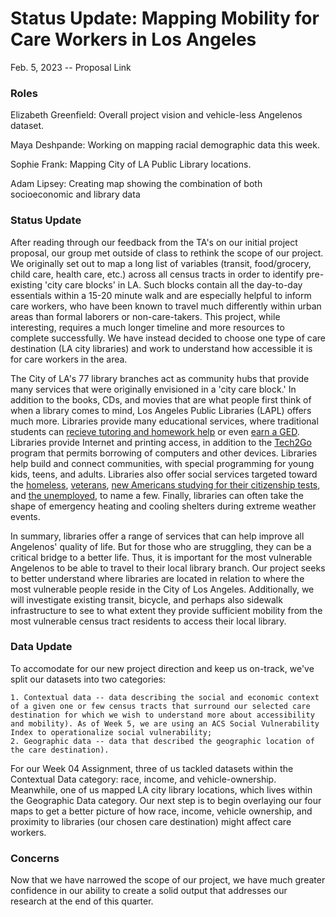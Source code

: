# Status Update: Mapping Mobility for Care Workers in Los Angeles
Feb. 5, 2023 -- Proposal Link

### Roles
Elizabeth Greenfield: Overall project vision and vehicle-less Angelenos dataset.

Maya Deshpande: Working on mapping racial demographic data this week.

Sophie Frank: Mapping City of LA Public Library locations.

Adam Lipsey: Creating map showing the combination of both socioeconomic and library data

### Status Update
After reading through our feedback from the TA's on our initial project proposal, our group met outside of class to rethink the scope of our project. We originally set out to map a long list of variables (transit, food/grocery, child care, health care, etc.) across all census tracts in order to identify pre-existing 'city care blocks' in LA. Such blocks contain all the day-to-day essentials within a 15-20 minute walk and are especially helpful to inform care workers, who have been known to travel much differently within urban areas than formal laborers or non-care-takers. This project, while interesting, requires a much longer timeline and more resources to complete successfully. We have instead decided to choose one type of care destination (LA city libraries) and work to understand how accessible it is for care workers in the area.

The City of LA's 77 library branches act as community hubs that provide many services that were originally envisioned in a 'city care block.' In addition to the books, CDs, and movies that are what people first think of when a library comes to mind, Los Angeles Public Libraries (LAPL) offers much more. Libraries provide many educational services, where traditional students can [recieve tutoring and homework help](https://lapl.org/studentsuccess) or even [earn a GED](https://lapl.org/diploma). Libraries provide Internet and printing access, in addition to the [Tech2Go](https://lapl.org/tech2go) program that permits borrowing of computers and other devices. Libraries help build and connect communities, with special programming for young kids, teens, and adults. Libraries also offer social services targeted toward the [homeless](https://lapl.org/homeless-resources), [veterans](https://lapl.org/veterans), [new Americans studying for their citizenship tests](https://lapl.org/newamericans), and [the unemployed](https://lapl.org/jobs-money), to name a few. Finally, libraries can often take the shape of emergency heating and cooling shelters during extreme weather events.

In summary, libraries offer a range of services that can help improve all Angelenos' quality of life. But for those who are struggling, they can be a critical bridge to a better life. Thus, it is important for the most vulnerable Angelenos to be able to travel to their local library branch. Our project seeks to better understand where libraries are located in relation to where the most vulnerable people reside in the City of Los Angeles. Additionally, we will investigate existing transit, bicycle, and perhaps also sidewalk infrastructure to see to what extent they provide sufficient mobility from the most vulnerable census tract residents to access their local library. 

### Data Update
To accomodate for our new project direction and keep us on-track, we've split our datasets into two categories:

    1. Contextual data -- data describing the social and economic context of a given one or few census tracts that surround our selected care destination for which we wish to understand more about accessibility and mobility). As of Week 5, we are using an ACS Social Vulnerability Index to operationalize social vulnerability;
    2. Geographic data -- data that described the geographic location of the care destination). 

For our Week 04 Assignment, three of us tackled datasets within the Contextual Data category: race, income, and vehicle-ownership. Meanwhile, one of us mapped LA city library locations, which lives within the Geographic Data category. Our next step is to begin overlaying our four maps to get a better picture of how race, income, vehicle ownership, and proximity to libraries (our chosen care destination) might affect care workers.

### Concerns

Now that we have narrowed the scope of our project, we have much greater confidence in our ability to create a solid output that addresses our research at the end of this quarter.


